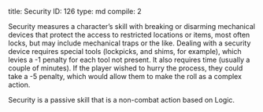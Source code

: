 title:          Security
ID:             126
type:           md
compile:        2


Security measures a character’s skill with breaking or disarming mechanical devices that protect the access to restricted locations or items, most often locks, but may include mechanical traps or the like. Dealing with a security device requires special tools (lockpicks, and shims, for example), which levies a -1 penalty for each tool not present. It also requires time (usually a couple of minutes). If the player wished to hurry the process, they could take a -5 penalty, which would allow them to make the roll as a complex action.

Security is a passive skill that is a non-combat action based on Logic.